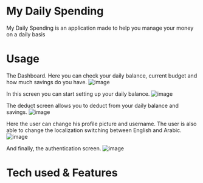 # My Daily Spending
My Daily Spending is an application made to help you manage your money on a daily basis

# Usage
The Dashboard. Here you can check your daily balance, current budget and how much savings do you have.
![image](https://github.com/SultanAbbas0/My-Daily-Spending/assets/87972014/a0b2f765-ae92-4720-985d-56b202611319)

In this screen you can start setting up your daily balance.
![image](https://github.com/SultanAbbas0/My-Daily-Spending/assets/87972014/f90df9d2-5173-4e5d-b5a6-59acac129eeb)

The deduct screen allows you to deduct from your daily balance and savings.
![image](https://github.com/SultanAbbas0/My-Daily-Spending/assets/87972014/3ab55118-e608-4389-9b1a-4b6825558f17)

Here the user can change his profile picture and username. The user is also able to change the localization switching between English and Arabic.
![image](https://github.com/SultanAbbas0/My-Daily-Spending/assets/87972014/051b5b41-6c89-4465-8464-79052afb185b)

And finally, the authentication screen.
![image](https://github.com/SultanAbbas0/My-Daily-Spending/assets/87972014/e0045942-c9fd-4347-8707-a54faddee1cb)

# Tech used & Features

